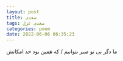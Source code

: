 ```yaml
---
layout: post
title: سعدی
tags: سعدی غزل
categories: poem
date: 2022-06-06 06:35:23
---
```


ما دگر بی تو صبر نتوانیم / که همین بود حد امکانش
